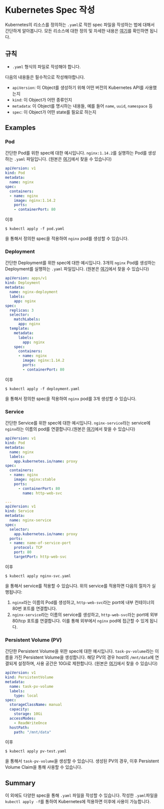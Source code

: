 # Kubernetes Spec 작성
Kubernetes의 리소스를 정의하는 `.yaml`로 적힌 spec 파일을 작성하는 법에 대해서 간단하게 알아봅니다. 모든 리소스에 대한 정의 및 자세한 내용은 [여기](https://kubernetes.io/docs/reference/kubernetes-api/workload-resources/)를 확인하면 됩니다.

## 규칙
- `.yaml` 형식의 파일로 작성해야 합니다.

다음의 내용들은 필수적으로 작성해야합니다.
- `apiVersion`: 이 Object를 생성하기 위해 어떤 버전의 Kubernetes API를 사용했는지
- `kind`: 이 Object가 어떤 종류인지
- `metadata`: 이 Object를 명시하는 내용들, 예를 들어 `name`, `uuid`, `namespace` 등
- `spec`: 이 Object가 어떤 state를 필요로 하는지

## Examples
### Pod 
간단한 Pod를 위한 spec에 대한 예시입니다. `nginx:1.14.2`를 실행하는 Pod를 생성하는 `.yaml` 파일입니다. (원본은 [여기](https://kubernetes.io/docs/concepts/workloads/pods/)에서 찾을 수 있습니다)

```yaml
apiVersion: v1
kind: Pod
metadata:
  name: nginx
spec:
  containers:
  - name: nginx
    image: nginx:1.14.2
    ports:
    - containerPort: 80
```
이후
```
$ kubectl apply -f pod.yaml
```
을 통해서 정의한 spec을 적용하여 `nginx` pod를 생성할 수 있습니다.

### Deployment
간단한 Deployment를 위한 spec에 대한 예시입니다. 3개의 `nginx` Pod를 생성하는 Deployment를 실행하는 `.yaml` 파일입니다. (원본은 [여기](https://kubernetes.io/docs/concepts/workloads/controllers/deployment/)에서 찾을 수 있습니다)

```yaml
apiVersion: apps/v1
kind: Deployment
metadata:
  name: nginx-deployment
  labels:
    app: nginx
spec:
  replicas: 3
  selector:
    matchLabels:
      app: nginx
  template:
    metadata:
      labels:
        app: nginx
    spec:
      containers:
      - name: nginx
        image: nginx:1.14.2
        ports:
        - containerPort: 80
```
이후 
```
$ kubectl apply -f deployment.yaml
```
을 통해서 정의한 spec을 적용하여 `nginx` pod를 3개 생성할 수 있습니다.

### Service
간단한 Service를 위한 spec에 대한 예시입니다. `nginx-service`라는 service에 `nginx`라는 이름의 pod를 연결합니다.(원본은 [여기](https://kubernetes.io/docs/concepts/services-networking/service/)에서 찾을 수 있습니다)

```yaml
apiVersion: v1
kind: Pod
metadata:
  name: nginx
  labels:
    app.kubernetes.io/name: proxy
spec:
  containers:
  - name: nginx
    image: nginx:stable
    ports:
      - containerPort: 80
        name: http-web-svc

---
apiVersion: v1
kind: Service
metadata:
  name: nginx-service
spec:
  selector:
    app.kubernetes.io/name: proxy
  ports:
  - name: name-of-service-port
    protocol: TCP
    port: 80
    targetPort: http-web-svc
```
이후
```
$ kubectl apply nginx-svc.yaml
```
을 통해서 service를 적용할 수 있습니다. 위의 service를 적용하면 다음의 절차가 실행됩니다:
1. `nginx`라는 이름의 Pod를 생성하고, `http-web-svc`라는 port에 내부 컨테이너의 80번 포트를 연결합니다.
2. `nginx-service`라는 이름의 service를 생성하고, `http-web-svc`라는 port에 외부 80/tcp 포트를 연결합니다. 이를 통해 외부에서 `nginx` pod에 접근할 수 있게 됩니다.

### Persistent Volume (PV)
간단한 Persistent Volume을 위한 spec에 대한 예시입니다. `task-pv-volume`라는 이름을 가진 Persistent Volume을 생성합니다. 해당 PV의 경우 host의 `/mnt/data`에 연결되게 설정하며, 사용 공간은 10Gi로 제한합니다. (원본은 [여기](https://kubernetes.io/docs/tasks/configure-pod-container/configure-persistent-volume-storage/)에서 찾을 수 있습니다)

```yaml
apiVersion: v1
kind: PersistentVolume
metadata:
  name: task-pv-volume
  labels:
    type: local
spec:
  storageClassName: manual
  capacity:
    storage: 10Gi
  accessModes:
    - ReadWriteOnce
  hostPath:
    path: "/mnt/data"
```
이후
```
$ kubectl apply pv-test.yaml
```
을 통해서 `task-pv-volume`을 생성할 수 있습니다. 생성된 PV의 경우, 이후 Persistent Volume Claim을 통해 사용할 수 있습니다.

## Summary
이 외에도 다양한 spec을 통해 `.yaml` 파일을 작성할 수 있습니다. 작성한 `.yaml`파일을 `kubectl apply -f`를 통하여 Kubernetes에 적용하면 이후에 사용이 가능합니다.